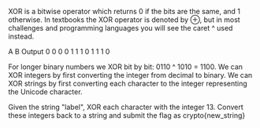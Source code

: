 XOR is a bitwise operator which returns 0 if the bits are the same, and 1 otherwise. In textbooks the XOR operator is denoted by ⊕, but in most challenges and programming languages you will see the caret ^ used instead.


A	B	Output
0	0	0
0	1	1
1	0	1
1	1	0


For longer binary numbers we XOR bit by bit: 0110 ^ 1010 = 1100. We can XOR integers by first converting the integer from decimal to binary. We can XOR strings by first converting each character to the integer representing the Unicode character.

Given the string "label", XOR each character with the integer 13. Convert these integers back to a string and submit the flag as crypto{new_string}